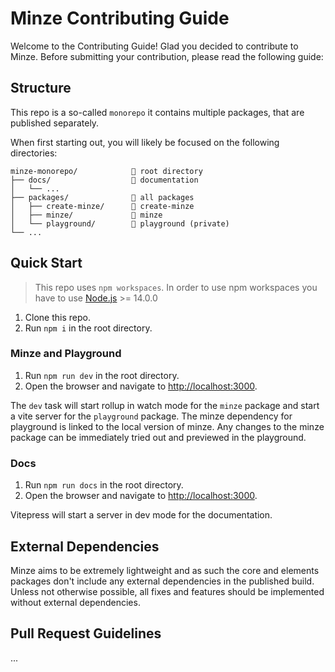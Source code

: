 # Minze Contributing Guide

Welcome to the Contributing Guide! Glad you decided to contribute to Minze. Before submitting your contribution, please read the following guide:

## Structure

This repo is a so-called `monorepo` it contains multiple packages, that are published separately.

When first starting out, you will likely be focused on the following directories:

```
minze-monorepo/            📁 root directory
├── docs/                  📁 documentation
│   └── ...
├── packages/              📁 all packages
│   ├── create-minze/      📁 create-minze
│   ├── minze/             📁 minze
│   └── playground/        📁 playground (private)
└── ...
```

## Quick Start

> This repo uses `npm workspaces`. In order to use npm workspaces you have to use [Node.js](https://nodejs.dev/) >= 14.0.0

1. Clone this repo.
2. Run `npm i` in the root directory.

### Minze and Playground

1. Run `npm run dev` in the root directory.
2. Open the browser and navigate to [http://localhost:3000](http://localhost:3000).

The `dev` task will start rollup in watch mode for the `minze` package and start a vite server for the `playground` package. The minze dependency for playground is linked to the local version of minze. Any changes to the minze package can be immediately tried out and previewed in the playground.

### Docs

1. Run `npm run docs` in the root directory.
2. Open the browser and navigate to [http://localhost:3000](http://localhost:3000).

Vitepress will start a server in dev mode for the documentation.

## External Dependencies

Minze aims to be extremely lightweight and as such the core and elements packages don't include any external dependencies in the published build. Unless not otherwise possible, all fixes and features should be implemented without external dependencies.

## Pull Request Guidelines

...

